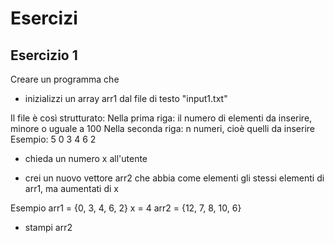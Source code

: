 # Esercizi
## Esercizio 1

Creare un programma che
- inizializzi un array arr1 dal file di testo "input1.txt"

Il file è così strutturato:
Nella prima riga: il numero di elementi da inserire, minore o uguale a 100
Nella seconda riga: n numeri, cioè quelli da inserire
Esempio:
5
0 3 4 6 2

- chieda un numero x all'utente

- crei un nuovo vettore arr2 che abbia come elementi gli stessi elementi di arr1, ma aumentati di x

Esempio
arr1 = {0, 3, 4, 6, 2}
x = 4
arr2 = {12, 7, 8, 10, 6}

- stampi arr2
